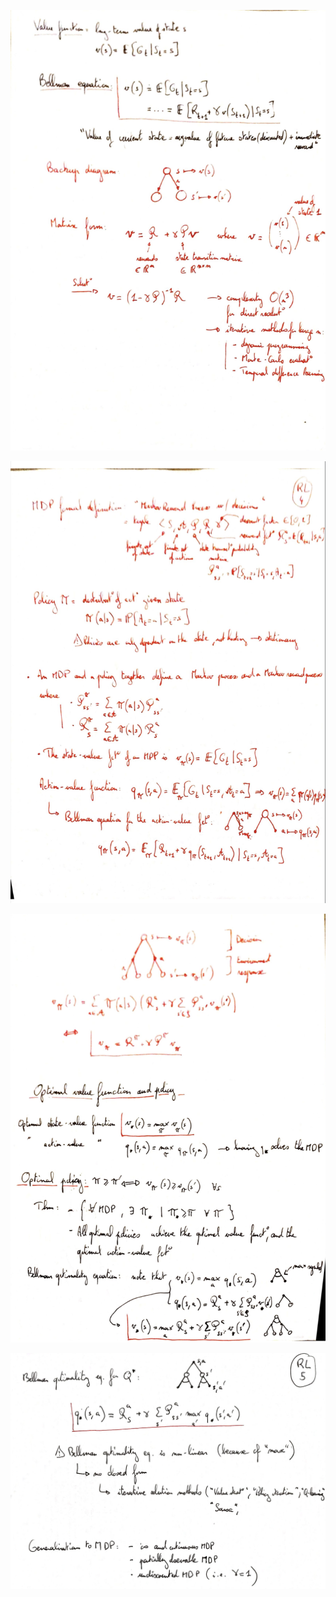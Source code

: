 ![image-20200410095241750](./assets/image-20200410095241750.png)

![image-20200410095256301](./assets/image-20200410095256301.png)

![image-20200410095312194](./assets/image-20200410095312194.png)



![image-20200410095920932](./assets/image-20200410095920932.png) 
